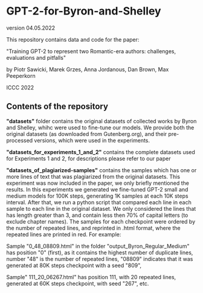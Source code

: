 # GPT-2-for-Byron-and-Shelley
version 04.05.2022

This repository contains data and code for the paper:

"Training GPT-2 to represent two Romantic-era authors: challenges, evaluations and pitfalls" 

by Piotr Sawicki, Marek Grzes, Anna Jordanous, Dan Brown, Max Peeperkorn

ICCC 2022

## Contents of the repository

**"datasets"** folder contains the original datasets of collected works by Byron and Shelley, whihc were used to fine-tune our models. We provide both the original datasets (as downloaded from Gutenberg.org), and their pre-processed versions, which were used in the experiments. 

**"datasets_for_experiments_1_and_2"** contains the complete datasets used for Experiments 1 and 2, for descriptions please refer to our paper

**"datasets_of_plagiarized-samples"** contains the samples which has one or more lines of text that was plagiarized from the original datasets. This experiment was now included in the paper, we only briefly mentioned the results. In this experiments we generated we fine-tuned GPT-2 small and medium models for 100K steps, generating 1K samples at each 10K steps interval. After that, we run a python script that compared each line in each sample to each line in the original dataset. We only considered the lines that has length greater than 3, and contain less then 70% of capital letters (to exclude chapter names). The samples for each checkpoint were ordered by the number of repeated lines, and reprinted in .html format, where the repeated lines are printed in red. For example:

Sample "0_48_08809.html" in the folder "output_Byron_Regular_Medium" has position "0" (first), as it contains the highest number of duplicate lines, number "48" is the number of repeated lines, "08809" indicates that it was generated at 80K steps checkpoint with a seed "809",

Sample" 111_20_06267.html" has position 111, with 20 repeated lines, generated at 60K steps checkpoint, with seed "267", etc.
